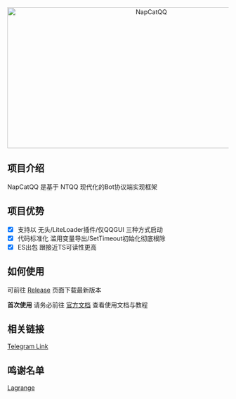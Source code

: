 <div align="center">
  <img src="https://socialify.git.ci/NapNeko/NapCatQQ/image?description=1&language=1&logo=https%3A%2F%2Fraw.githubusercontent.com%2FNapNeko%2FNapCatQQ%2Fmain%2Flogo.png&name=1&stargazers=1&theme=Auto" alt="NapCatQQ" width="640" height="320" />
</div>

## 项目介绍
NapCatQQ 是基于 NTQQ 现代化的Bot协议端实现框架

## 项目优势
- [x] 支持以 无头/LiteLoader插件/仅QQGUI 三种方式启动
- [x] 代码标准化 滥用变量导出/SetTimeout初始化彻底根除
- [x] ES出包 跟接近TS可读性更高
## 如何使用

可前往 [Release](https://github.com/NapNeko/NapCatQQ/releases/) 页面下载最新版本

**首次使用** 请务必前往 [官方文档](https://napneko.github.io/) 查看使用文档与教程

## 相关链接

[Telegram Link](https://t.me/+nLZEnpne-pQ1OWFl)

## 鸣谢名单

[Lagrange](https://github.com/LagrangeDev/Lagrange.Core)

